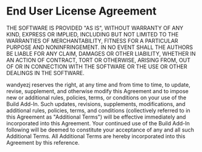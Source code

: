 # End User License Agreement

THE SOFTWARE IS PROVIDED "AS IS", WITHOUT WARRANTY OF ANY KIND,
EXPRESS OR IMPLIED, INCLUDING BUT NOT LIMITED TO THE WARRANTIES OF
MERCHANTABILITY, FITNESS FOR A PARTICULAR PURPOSE AND NONINFRINGEMENT.
IN NO EVENT SHALL THE AUTHORS BE LIABLE FOR ANY CLAIM, DAMAGES OR
OTHER LIABILITY, WHETHER IN AN ACTION OF CONTRACT, TORT OR OTHERWISE,
ARISING FROM, OUT OF OR IN CONNECTION WITH THE SOFTWARE OR THE USE OR
OTHER DEALINGS IN THE SOFTWARE.

wandyezj reserves the right, at any time and from time to time, to update, revise, supplement, and otherwise modify this Agreement and to impose new or additional rules, policies, terms, or conditions on your use of the Build Add-In. Such updates, revisions, supplements, modifications, and additional rules, policies, terms, and conditions (collectively referred to in this Agreement as "Additional Terms") will be effective immediately and incorporated into this Agreement. Your continued use of the Build Add-In following will be deemed to constitute your acceptance of any and all such Additional Terms. All Additional Terms are hereby incorporated into this Agreement by this reference.

